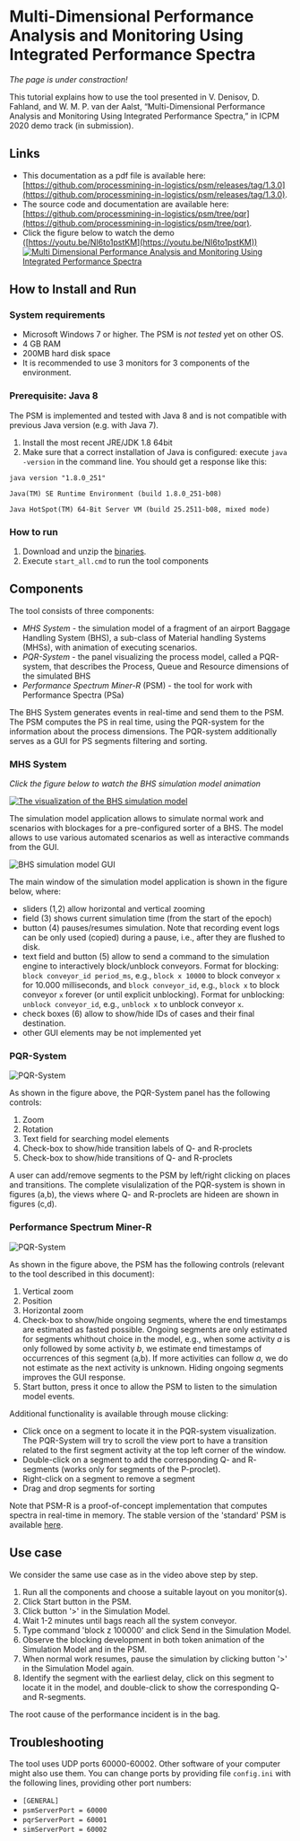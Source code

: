 # Multi-Dimensional Performance Analysis and Monitoring Using Integrated Performance Spectra

*The page is under constraction!*

This tutorial explains how to use the tool presented in V. Denisov, D. Fahland, and W. M. P. van der Aalst, “Multi-Dimensional Performance Analysis and Monitoring Using Integrated Performance Spectra,” in ICPM 2020 demo track (in submission).

## Links

* This documentation as a pdf file is available here: [https://github.com/processmining-in-logistics/psm/releases/tag/1.3.0](https://github.com/processmining-in-logistics/psm/releases/tag/1.3.0).
* The source code and documentation are available here: [https://github.com/processmining-in-logistics/psm/tree/pqr](https://github.com/processmining-in-logistics/psm/tree/pqr).
* Click the figure below to watch the demo ([https://youtu.be/NI6to1pstKM](https://youtu.be/NI6to1pstKM))
[![Multi Dimensional Performance Analysis and Monitoring Using Integrated Performance Spectra](/docs/figures/components_screenshot.png)](https://youtu.be/NI6to1pstKM)


## How to Install and Run

### System requirements

  * Microsoft Windows 7 or higher. The PSM is *not tested* yet on other OS.
  * 4 GB RAM
  * 200MB hard disk space
  * It is recommended to use 3 monitors for 3 components of the environment.
  
### Prerequisite: Java 8

The PSM is implemented and tested with Java 8 and is not compatible with previous Java version (e.g. with Java 7).

1. Install the most recent JRE/JDK 1.8 64bit
1. Make sure that a correct installation of Java is configured: execute `java -version` in the command line. You should get a response like this:

`java version "1.8.0_251"`

`Java(TM) SE Runtime Environment (build 1.8.0_251-b08)`

`Java HotSpot(TM) 64-Bit Server VM (build 25.2511-b08, mixed mode)`

### How to run

1. Download and unzip the [binaries](https://github.com/processmining-in-logistics/psm/tree/ppm).
1. Execute `start_all.cmd` to run the tool components

## Components

The tool consists of three components:

* *MHS System* - the simulation model of a fragment of an airport Baggage Handling System (BHS), a sub-class of Material handling Systems (MHSs), with animation of executing scenarios.
* *PQR-System* - the panel visualizing the process model, called a PQR-system, that describes the Process, Queue and Resource dimensions of the simulated BHS
* *Performance Spectrum Miner-R* (PSM) - the tool for work with Performance Spectra (PSa)

The BHS System generates events in real-time and send them to the PSM. The PSM computes the PS in real time, using the PQR-system for the information about the process dimensions. The PQR-system additionally serves as a GUI for PS segments filtering and sorting. 

### MHS System
*Click the figure below to watch the BHS simulation model animation*

[![The visualization of the BHS simulation model](/docs/figures/sim_model.png)](https://youtu.be/O0_tjfRInFo)

The simulation model application allows to simulate normal work and scenarios with blockages for a pre-configured sorter of a BHS. The model allows to use various automated scenarios as well as interactive commands from the GUI.

![BHS simulation model GUI](/docs/figures/sim_model_ui.png)

The main window of the simulation model application is shown in the figure below, where: 
* sliders (1,2) allow horizontal and vertical zooming 
* field (3) shows current simulation time (from the start of the epoch) 
* button (4) pauses/resumes simulation. Note that recording event logs can be only used (copied) during a pause, i.e., after they are flushed to disk.
* text field and button (5) allow to send a command to the simulation engine to interactively block/unblock conveyors. Format for blocking: `block conveyor_id period_ms`, e.g., `block x 10000` to block conveyor `x` for 10.000 milliseconds, and `block conveyor_id`, e.g., `block x` to block conveyor `x` forever (or until explicit unblocking). Format for unblocking: `unblock conveyor_id`, e.g., `unblock x` to unblock conveyor `x`. 
* check boxes (6) allow to show/hide IDs of cases and their final destination.
* other GUI elements may be not implemented yet

### PQR-System

![PQR-System](/docs/figures/pqr-system.png)

As shown in the figure above, the PQR-System panel has the following controls:
1. Zoom
2. Rotation
3. Text field for searching model elements
4. Check-box to show/hide transition labels of Q- and R-proclets
5. Check-box to show/hide transitions of Q- and R-proclets

A user can add/remove segments to the PSM by left/right clicking on places and transitions.
The complete visulalization of the PQR-system is shown in figures (a,b), the views where Q- and R-proclets are hideen are shown in figures (c,d).

### Performance Spectrum Miner-R

![PQR-System](/docs/figures/psm.png)

As shown in the figure above, the PSM has the following controls (relevant to the tool described in this document):

1. Vertical zoom
2. Position
3. Horizontal zoom
4. Check-box to show/hide ongoing segments, where the end timestamps are estimated as fasted possible. Ongoing segments are only estimated for segments whithout choice in the model, e.g., when some activity *a* is only followed by some activity *b*, we estimate end timestamps of occurrences of this segment (a,b). If more activities can follow *a*, we do not estimate as the next activity is unknown. Hiding ongoing segments improves the GUI response.
5. Start button, press it once to allow the PSM to listen to the simulation model events.


Additional functionality is available through mouse clicking:

* Click once on a segment to locate it in the PQR-system visualization. The PQR-System will try to scroll the view port to have a transition related to the first segment activity at the top left corner of the window.
* Double-click on a segment to add the corresponding Q- and R- segments (works only for segments of the P-proclet).
* Right-click on a segment to remove a segment
* Drag and drop segments for sorting


Note that PSM-R is a proof-of-concept implementation that computes spectra in real-time in memory. The stable version of the 'standard' PSM is available [here](https://github.com/processmining-in-logistics/psm/).

## Use case

We consider the same use case as in the video above step by step.

1. Run all the components and choose a suitable layout on you monitor(s).
2. Click Start button in the PSM.
3. Click button '>'  in the Simulation Model.
4. Wait 1-2 minutes until bags reach all the system conveyor.
5. Type command 'block z 100000' and click Send in the Simulation Model.
6. Observe the blocking development in both token animation of the Simulation Model and in the PSM.
7. When normal work resumes, pause the simulation by clicking button '>'  in the Simulation Model again.
8. Identify the segment with the earliest delay, click on this segment to locate it in the model, and double-click to show the corresponding Q- and R-segments.

The root cause of the performance incident is in the bag.


## Troubleshooting

The tool uses UDP ports 60000-60002.
Other software of your computer might also use them.
You can change ports by providing file `config.ini` with the following lines, providing other port numbers:
* `[GENERAL]`
* `psmServerPort = 60000`
* `pqrServerPort = 60001`
* `simServerPort = 60002`




